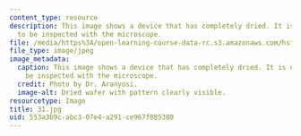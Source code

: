 ```yaml
---
content_type: resource
description: This image shows a device that has completely dried. It is now ready
  to be inspected with the microscope.
file: /media/https%3A/open-learning-course-data-rc.s3.amazonaws.com/hst-410j-projects-in-microscale-engineering-for-the-life-sciences-spring-2007/553a3b9cabc307e4a291ce967f085380_31.jpg
file_type: image/jpeg
image_metadata:
  caption: This image shows a device that has completely dried. It is now ready to
    be inspected with the microscope.
  credit: Photo by Dr. Aranyosi.
  image-alt: Dried wafer with pattern clearly visible.
resourcetype: Image
title: 31.jpg
uid: 553a3b9c-abc3-07e4-a291-ce967f085380
---
```

